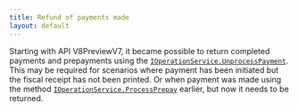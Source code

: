 ```yaml
---
title: Refund of payments made
layout: default
---
```


Starting with API V8PreviewV7, it became possible to return completed payments and prepayments using the [`IOperationService.UnprocessPayment`](https://syrve.github.io/front.api.sdk/v8/html/M_Resto_Front_Api_IOperationService_UnprocessPayment.htm). 
This may be required for scenarios where payment has been initiated but the fiscal receipt has not been printed. Or when payment was made using the method [`IOperationService.ProcessPrepay`](https://syrve.github.io/front.api.sdk/v8/html/M_Resto_Front_Api_IOperationService_ProcessPrepay.htm) earlier, but now it needs to be returned.